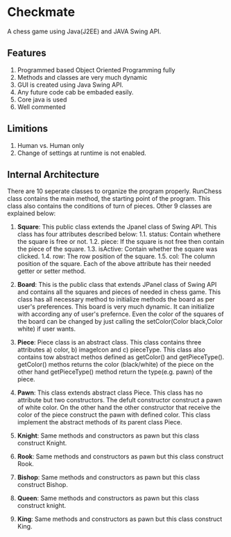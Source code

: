 # Checkmate
A chess game using Java(J2EE) and JAVA Swing API. 

## Features
1. Programmed based Object Oriented Programming fully
2. Methods and classes are very much dynamic
3. GUI is created using Java Swing API.
4. Any future code cab be embaded easily.
5. Core java is used
6. Well commented

## Limitions
1. Human vs. Human only
2. Change of settings at runtime is not enabled.

## Internal Architecture
There are 10 seperate classes to organize the program properly. RunChess class contains the main method, the starting point of the program. This class also contains the conditions of turn of pieces. Other 9 classes are explained below:

1. **Square**: This public class extends the Jpanel class of Swing API. This class has four attributes described below:
	1.1. status: Contain whethere the square is free or not.
	1.2. piece: If the square is not free then contain the piece of the square.
	1.3. isActive: Contain whether the square was clicked.
	1.4. row: The row position of the square.
	1.5. col: The column position of the square.
Each of the above attribute has their needed getter or setter method.

2. **Board**: This is the public class that extends JPanel class of Swing API and contains all the squares and pieces of needed in chess game. This class has all necessary method to initialize methods the board as per user's preferences. This board is very much dynamic. It can initialize with according any of user's prefernce. Even the color of the squares of the board can be changed by just calling the setColor(Color black,Color white) if user wants.

3. **Piece**: Piece class is an abstract class. This class contains three attributes a) color, b) imageIcon and c) pieceType. This class also contains tow abstract methos defined as getColor() and getPieceType(). getColor() methos returns the color (black/white) of the piece on the other hand getPieceType() method return the type(e.g. pawn) of the piece.

4. **Pawn**: This class extends abstract class Piece. This class has no attribute but two constructors. The defult constructor construct a pawn of white color. On the other hand the other constructor that receive the color of the piece construct the pawn with defined color. This class implement the abstract methods of its parent class Piece.

5. **Knight**: Same methods and constructors as pawn but this class construct Knight.

6. **Rook**: Same methods and constructors as pawn but this class construct Rook.

7. **Bishop**: Same methods and constructors as pawn but this class construct Bishop.

8. **Queen**: Same methods and constructors as pawn but this class construct knight.

9. **King**: Same methods and constructors as pawn but this class construct King.



